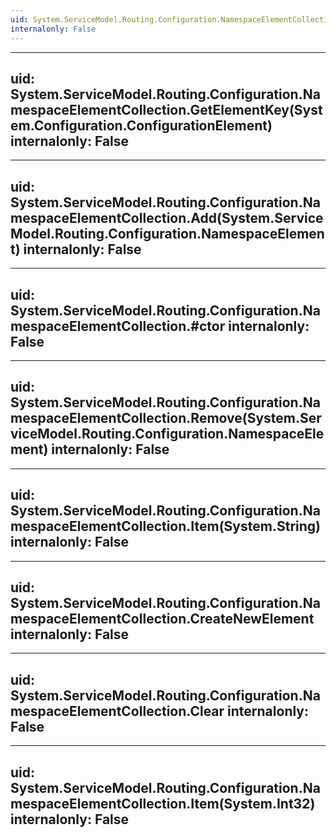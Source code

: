 ```yaml
---
uid: System.ServiceModel.Routing.Configuration.NamespaceElementCollection
internalonly: False
---
```


---
uid: System.ServiceModel.Routing.Configuration.NamespaceElementCollection.GetElementKey(System.Configuration.ConfigurationElement)
internalonly: False
---

---
uid: System.ServiceModel.Routing.Configuration.NamespaceElementCollection.Add(System.ServiceModel.Routing.Configuration.NamespaceElement)
internalonly: False
---

---
uid: System.ServiceModel.Routing.Configuration.NamespaceElementCollection.#ctor
internalonly: False
---

---
uid: System.ServiceModel.Routing.Configuration.NamespaceElementCollection.Remove(System.ServiceModel.Routing.Configuration.NamespaceElement)
internalonly: False
---

---
uid: System.ServiceModel.Routing.Configuration.NamespaceElementCollection.Item(System.String)
internalonly: False
---

---
uid: System.ServiceModel.Routing.Configuration.NamespaceElementCollection.CreateNewElement
internalonly: False
---

---
uid: System.ServiceModel.Routing.Configuration.NamespaceElementCollection.Clear
internalonly: False
---

---
uid: System.ServiceModel.Routing.Configuration.NamespaceElementCollection.Item(System.Int32)
internalonly: False
---
